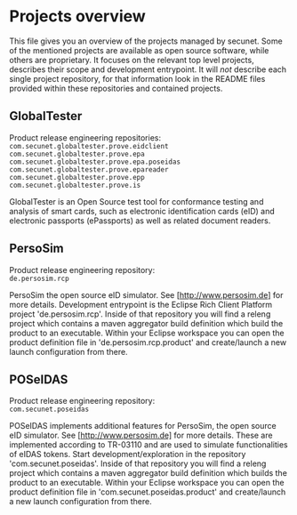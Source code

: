 Projects overview
===
This file gives you an overview of the projects managed by secunet. Some of the mentioned projects are available as open source software, while others are proprietary. 
It focuses on the relevant top level projects, describes their scope and development entrypoint. It will *not* describe each single project repository, for that information look in the README files provided within these repositories and contained projects.

GlobalTester
------------
Product release engineering repositories:  
`com.secunet.globaltester.prove.eidclient`  
`com.secunet.globaltester.prove.epa`  
`com.secunet.globaltester.prove.epa.poseidas`  
`com.secunet.globaltester.prove.epareader`  
`com.secunet.globaltester.prove.epp`  
`com.secunet.globaltester.prove.is`  

GlobalTester is an Open Source test tool for conformance testing and analysis of smart cards, such as electronic identification cards (eID) and electronic passports (ePassports) as well as related document readers.

PersoSim
--------
Product release engineering repository:  
`de.persosim.rcp`  

PersoSim the open source eID simulator. See [http://www.persosim.de] for more details.
Development entrypoint is the Eclipse Rich Client Platform project 'de.persosim.rcp'. Inside of that repository you will find a releng project which contains a maven aggregator build definition which build the product to an executable. Within your Eclipse workspace you can open the product definition file in 'de.persosim.rcp.product' and create/launch a new launch configuration from there.

POSeIDAS
--------
Product release engineering repository:  
`com.secunet.poseidas`  

POSeIDAS implements additional features for PersoSim, the open source eID simulator. See [http://www.persosim.de] for more details.
These are implemented according to TR-03110 and are used to simulate functionalities of eIDAS tokens.
Start development/exploration in the repository 'com.secunet.poseidas'. Inside of that repository you will find a releng project which contains a maven aggregator build definition which builds the product to an executable. Within your Eclipse workspace you can open the product definition file in 'com.secunet.poseidas.product' and create/launch a new launch configuration from there.
